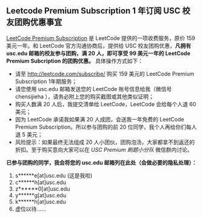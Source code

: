 ## Leetcode Premium Subscription 1 年订阅 USC 校友团购优惠事宜


[LeetCode Premium Subscription](http://leetcode.com/subscribe/) 是 LeetCode 提供的一项收费服务，原价 159 美元一年。和 LeetCode 官方沟通协商后，提供给 USC 校友团购优惠，**凡拥有 usc.edu 邮箱的校友参与团购，满 20 人，即可享受 99 美元一年的 LeetCode Premium Subcription 的团购优惠。** 具体操作方式如下：

* 请至 http://leetcode.com/subscribe/ 购买 159 美元的 LeetCode Premium Subscription 1年期服务；
* 请您使用 usc.edu 邮箱发送您的 LeetCode 账号信息给我（微信号 chensijieha ），请务必附上您的购买截图或其他类似证明；
* 购买人数满 20 人后，我提交清单给 LeetCode，LeetCode 会给每个人退 60 美元；
* 因为 LeetCode 承诺我如果满 20 人成团，会送我一年免费的 LeetCode Premium Subscription。所以参与团购的前 20 位同学，我个人再给你们每人退 5 美元；
* 风险提示：如果最终无法组成 20 人小团伙，团购泡汤，大家都拿不到返还的折扣。至于购买意向大家可以在 *USC Premium 刷题小分队* 微信群内讨论。

**已参与团购的同学，我会将您的 usc.edu 邮箱列在此处（会做必要的隐私处理）：**

1. s******e[at]usc.edu (这是我啦)
2. c******h[at]usc.edu
3. z******0[at]usc.edu
4. y******g[at]usc.edu
5. k******h[at]usc.edu
6. 虚位以待……
